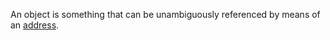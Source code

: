 An object is something that can be unambiguously referenced by means of an [address](../meta/address.md).
